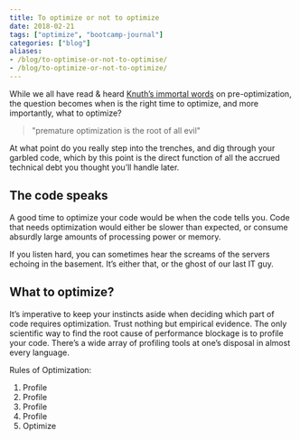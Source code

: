 ```yaml
---
title: To optimize or not to optimize
date: 2018-02-21
tags: ["optimize", "bootcamp-journal"]
categories: ["blog"]
aliases:
- /blog/to-optimise-or-not-to-optimise/
- /blog/to-optimize-or-not-to-optimize/
---
```


While we all have read & heard [Knuth’s immortal words](http://wiki.c2.com/?PrematureOptimization) on pre-optimization, the question becomes when is the right time to optimize, and more importantly, what to optimize?

>    "premature optimization is the root of all evil"

At what point do you really step into the trenches, and dig through your garbled code, which by this point is the direct function of all the accrued technical debt you thought you’ll handle later.

## The code speaks

A good time to optimize your code would be when the code tells you. Code that needs optimization would either be slower than expected, or consume absurdly large amounts of processing power or memory.

If you listen hard, you can sometimes hear the screams of the servers echoing in the basement. It’s either that, or the ghost of our last IT guy.

## What to optimize?

It’s imperative to keep your instincts aside when deciding which part of code requires optimization. Trust nothing but empirical evidence. The only scientific way to find the root cause of performance blockage is to profile your code. There’s a wide array of profiling tools at one’s disposal in almost every language.

Rules of Optimization:

1. Profile
2. Profile
3. Profile
4. Profile
5. Optimize
